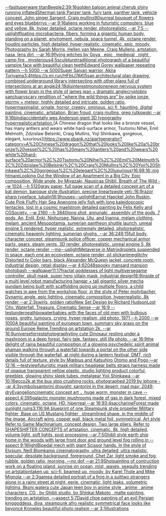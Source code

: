 [--fast](https://www.ebank.nz/aiartgenerator?category=--fast)[tuperware titan](https://www.ebank.nz/aiartgenerator?category=tuperware%20titan)[Beeple](https://www.ebank.nz/aiartgenerator?category=Beeple)[2:3](https://www.ebank.nz/aiartgenerator?category=2%3A3)[9:16](https://www.ebank.nz/aiartgenerator?category=9%3A16)[golden baloon animal cherub shiny running inflated](https://www.ebank.nz/aiartgenerator?category=golden%20baloon%20animal%20cherub%20shiny%20running%20inflated)[Sherman tank Panzer tank, fury tank, panther tank, vehicle concept, John singer Sargent, Craig mullins](https://www.ebank.nz/aiartgenerator?category=Sherman%20tank%20Panzer%20tank%2C%20fury%20tank%2C%20panther%20tank%2C%20vehicle%20concept%2C%20John%20singer%20Sargent%2C%20Craig%20mullins)[90](https://www.ebank.nz/aiartgenerator?category=90)[surreal bouquet of flowers and eyes blueberrys  --ar 9:16](https://www.ebank.nz/aiartgenerator?category=surreal%20bouquet%20of%20flowers%20and%20eyes%20blueberrys%20%20--ar%209%3A16)[aliens working in futuristic computers, blue and yellow, 8k, hyper detailed, octane render, photorealistic --ar 7:5 --uplight](https://www.ebank.nz/aiartgenerator?category=aliens%20working%20in%20futuristic%20computers%2C%20blue%20and%20yellow%2C%208k%2C%20hyper%20detailed%2C%20octane%20render%2C%20photorealistic%20--ar%207%3A5%20--uplight)[floating microbacteria, fibers, forming a gigantic human body, standing on a planet, enviroment, nebula, space tunnel, 4k, octane render, houdini particles, high detailed, hyper-realistic, cinematic, epic, moody, Photography by Sarah Morris, Hellen van Meene, Craig Mullens, artstation, nasa, lens dirt, --ar 16:9](https://www.ebank.nz/aiartgenerator?category=floating%20microbacteria%2C%20fibers%2C%20forming%20a%20gigantic%20human%20body%2C%20standing%20on%20a%20planet%2C%20enviroment%2C%20nebula%2C%20space%20tunnel%2C%204k%2C%20octane%20render%2C%20houdini%20particles%2C%20high%20detailed%2C%20hyper-realistic%2C%20cinematic%2C%20epic%2C%20moody%2C%20Photography%20by%20Sarah%20Morris%2C%20Hellen%20van%20Meene%2C%20Craig%20Mullens%2C%20artstation%2C%20nasa%2C%20lens%20dirt%2C%20--ar%2016%3A9)[flying witches by Goya , epic , medieval , night , camp fire , mysterious](https://www.ebank.nz/aiartgenerator?category=flying%20witches%20by%20Goya%20%2C%20epic%20%2C%20medieval%20%2C%20night%20%2C%20camp%20fire%20%2C%20mysterious)[4:5](https://www.ebank.nz/aiartgenerator?category=4%3A5)[sculpture](https://www.ebank.nz/aiartgenerator?category=sculpture)[traditional photograph of a beautiful vampire face with beautiful clean teeth](https://www.ebank.nz/aiartgenerator?category=traditional%20photograph%20of%20a%20beautiful%20vampire%20face%20with%20beautiful%20clean%20teeth)[Edward Gorey wallpaper repeating pattern --h 5000 --w 5000](https://www.ebank.nz/aiartgenerator?category=Edward%20Gorey%20wallpaper%20repeating%20pattern%20--h%205000%20--w%205000)[Super Saiyan warrior, Akira Toriyama](https://www.ebank.nz/aiartgenerator?category=Super%20Saiyan%20warrior%2C%20Akira%20Toriyama)[3:4](https://www.ebank.nz/aiartgenerator?category=3%3A4)[<https://s.mj.run/HFbtJ7AKI5s>](https://www.ebank.nz/aiartgenerator?category=%3Chttps%3A//s.mj.run/HFbtJ7AKI5s%3E)[an architectural plan drawing, combined underground library intersecting with other plans full of intersections at an angle](https://www.ebank.nz/aiartgenerator?category=an%20architectural%20plan%20drawing%2C%20combined%20underground%20library%20intersecting%20with%20other%20plans%20full%20of%20intersections%20at%20an%20angle)[24:18](https://www.ebank.nz/aiartgenerator?category=24%3A18)[disinterest](https://www.ebank.nz/aiartgenerator?category=disinterest)[monotone](https://www.ebank.nz/aiartgenerator?category=monotone)[neon nervous system with flower brain in the style of james jean + dramatic angle](https://www.ebank.nz/aiartgenerator?category=neon%20nervous%20system%20with%20flower%20brain%20in%20the%20style%20of%20james%20jean%20%2B%20dramatic%20angle)[cryptobro sanctuary](https://www.ebank.nz/aiartgenerator?category=cryptobro%20sanctuary)[scary rendition of "where the wild things are" by spike jonze, stormy + meteor, highly detailed and intricate, golden ratio, hypermaximalist, ornate, horror, creepy, ominous, sci fi, haunting, digital painting, cinematic, artstation, Brian froud, craig mullins, greg rutkowski --ar 9:16](https://www.ebank.nz/aiartgenerator?category=scary%20rendition%20of%20%22where%20the%20wild%20things%20are%22%20by%20spike%20jonze%2C%20stormy%20%2B%20meteor%2C%20highly%20detailed%20and%20intricate%2C%20golden%20ratio%2C%20hypermaximalist%2C%20ornate%2C%20horror%2C%20creepy%2C%20ominous%2C%20sci%20fi%2C%20haunting%2C%20digital%20painting%2C%20cinematic%2C%20artstation%2C%20Brian%20froud%2C%20craig%20mullins%2C%20greg%20rutkowski%20--ar%209%3A16)[bindi](https://www.ebank.nz/aiartgenerator?category=bindi)[accidentally wes Anderson giant  3D typography hyperrealistic](https://www.ebank.nz/aiartgenerator?category=accidentally%20wes%20Anderson%20giant%20%203D%20typography%20hyperrealistic)[artstation.](https://www.ebank.nz/aiartgenerator?category=artstation.)[A Chinese dragon that looks like a bronze vessel, has many antlers and wears white hard-surface armor, Tsutomu Nihei, Emil Melmoth, Zdzislaw Belsinki, Craig Mullins, Yoji Shinkawa, gorgeous, elegant, luxurious](https://www.ebank.nz/aiartgenerator?category=A%20Chinese%20dragon%20that%20looks%20like%20a%20bronze%20vessel%2C%20has%20many%20antlers%20and%20wears%20white%20hard-surface%20armor%2C%20Tsutomu%20Nihei%2C%20Emil%20Melmoth%2C%20Zdzislaw%20Belsinki%2C%20Craig%20Mullins%2C%20Yoji%20Shinkawa%2C%20gorgeous%2C%20elegant%2C%20luxurious)[16:9](https://www.ebank.nz/aiartgenerator?category=16%3A9)[9:16](https://www.ebank.nz/aiartgenerator?category=9%3A16)[::nightmare](https://www.ebank.nz/aiartgenerator?category=%3A%3Anightmare)[Looking Out the Window of an Apartment in a Big City, Epic composition, Wide angle, by Miyazaki, Nausicaa Ghibli, Breath of The Wild --w 1024 --h 5120](https://www.ebank.nz/aiartgenerator?category=Looking%20Out%20the%20Window%20of%20an%20Apartment%20in%20a%20Big%20City%2C%20Epic%20composition%2C%20Wide%20angle%2C%20by%20Miyazaki%2C%20Nausicaa%20Ghibli%2C%20Breath%20of%20The%20Wild%20--w%201024%20--h%205120)[gray paper, full page scan of a detailed concept art of a bat demon, baroque style illustration, precise lineart](https://www.ebank.nz/aiartgenerator?category=gray%20paper%2C%20full%20page%20scan%20of%20a%20detailed%20concept%20art%20of%20a%20bat%20demon%2C%20baroque%20style%20illustration%2C%20precise%20lineart)[swole yeti::](https://www.ebank.nz/aiartgenerator?category=swole%20yeti%3A%3A)[16:9](https://www.ebank.nz/aiartgenerator?category=16%3A9)[razor sharp typeface, lubalin](https://www.ebank.nz/aiartgenerator?category=razor%20sharp%20typeface%2C%20lubalin)[16:9](https://www.ebank.nz/aiartgenerator?category=16%3A9)[houses](https://www.ebank.nz/aiartgenerator?category=houses)[--uplight](https://www.ebank.nz/aiartgenerator?category=--uplight)[Earnst Haeckel John Ruskin, Cute Pink Fluffy Hair Sea Anenome,jelly fish with long kaleidoscopic tentacles, lost in a cosmic maelstrom detailed painting by Felix Kelly and CGSociety. --w 2160 --h 3840](https://www.ebank.nz/aiartgenerator?category=Earnst%20Haeckel%20John%20Ruskin%2C%20Cute%20Pink%20Fluffy%20Hair%20Sea%20Anenome%2Cjelly%20fish%20with%20long%20kaleidoscopic%20tentacles%2C%20lost%20in%20a%20cosmic%20maelstrom%20detailed%20painting%20by%20Felix%20Kelly%20and%20CGSociety.%20--w%202160%20--h%203840)[long shot, annunaki ,  assembly of the gods, 7 gods, An, Enlil, Enki, Ninhursag, Nanna, Utu, and Inanna, melam clothing, melam, ancient Mesopotamia, sumerian pantheon shuttle launch, unreal engine 5 rendered, hyper realistic,  extremely detailed, photorealistic,  cinematic heavenly lighting, sumerian glyphs, --ar 36:24](https://www.ebank.nz/aiartgenerator?category=long%20shot%2C%20annunaki%20%2C%20%20assembly%20of%20the%20gods%2C%207%20gods%2C%20An%2C%20Enlil%2C%20Enki%2C%20Ninhursag%2C%20Nanna%2C%20Utu%2C%20and%20Inanna%2C%20melam%20clothing%2C%20melam%2C%20ancient%20Mesopotamia%2C%20sumerian%20pantheon%20shuttle%20launch%2C%20unreal%20engine%205%20rendered%2C%20hyper%20realistic%2C%20%20extremely%20detailed%2C%20photorealistic%2C%20%20cinematic%20heavenly%20lighting%2C%20sumerian%20glyphs%2C%20--ar%2036%3A24)[9:15](https://www.ebank.nz/aiartgenerator?category=9%3A15)[full body, character concept, steampunk police officer, copper mechanical armor parts, gears, steam vents, 3D render, photorealistic, unreal engine 5, 8k render, octane render --mp](https://www.ebank.nz/aiartgenerator?category=full%20body%2C%20character%20concept%2C%20steampunk%20police%20officer%2C%20copper%20mechanical%20armor%20parts%2C%20gears%2C%20steam%20vents%2C%203D%20render%2C%20photorealistic%2C%20unreal%20engine%205%2C%208k%20render%2C%20octane%20render%20--mp)[--uplight](https://www.ebank.nz/aiartgenerator?category=--uplight)[Metaverse in Matrix](https://www.ebank.nz/aiartgenerator?category=Metaverse%20in%20Matrix)[droplets suspended in space, each one an ecosystem, octane render, oil slick](https://www.ebank.nz/aiartgenerator?category=droplets%20suspended%20in%20space%2C%20each%20one%20an%20ecosystem%2C%20octane%20render%2C%20oil%20slick)[](https://www.ebank.nz/aiartgenerator?category=)[anime](https://www.ebank.nz/aiartgenerator?category=anime)[glitchy Distorted tv Color bars, black Alexander McQueen jacket, concrete room, industrial design, retail display —ar 4:6](https://www.ebank.nz/aiartgenerator?category=glitchy%20Distorted%20tv%20Color%20bars%2C%20black%20Alexander%20McQueen%20jacket%2C%20concrete%20room%2C%20industrial%20design%2C%20retail%20display%20%E2%80%94ar%204%3A6)[2048](https://www.ebank.nz/aiartgenerator?category=2048)[spooky mansard mansion photobash --wallpaper](https://www.ebank.nz/aiartgenerator?category=spooky%20mansard%20mansion%20photobash%20--wallpaper)[11:17](https://www.ebank.nz/aiartgenerator?category=11%3A17)[fractal goddesses of light multiverse](https://www.ebank.nz/aiartgenerator?category=fractal%20goddesses%20of%20light%20multiverse)[game controller, skull mask, super hero villain mask, industrial design](https://www.ebank.nz/aiartgenerator?category=game%20controller%2C%20skull%20mask%2C%20super%20hero%20villain%20mask%2C%20industrial%20design)[16:9](https://www.ebank.nz/aiartgenerator?category=16%3A9)[inside of a multi level robot manufacturing hangar + tall gigantic silver mecha gundam being built with scaffolding going up multiple floors, a child watches in awe from the workshop floor, in the style of Peter mohrbacher, Dynamic angle, epic lighting, cinematic composition, hyperrealistic, 8k render --ar 2:3](https://www.ebank.nz/aiartgenerator?category=inside%20of%20a%20multi%20level%20robot%20manufacturing%20hangar%20%2B%20tall%20gigantic%20silver%20mecha%20gundam%20being%20built%20with%20scaffolding%20going%20up%20multiple%20floors%2C%20a%20child%20watches%20in%20awe%20from%20the%20workshop%20floor%2C%20in%20the%20style%20of%20Peter%20mohrbacher%2C%20Dynamic%20angle%2C%20epic%20lighting%2C%20cinematic%20composition%2C%20hyperrealistic%2C%208k%20render%20--ar%202%3A3)[swirls, golden ratio](https://www.ebank.nz/aiartgenerator?category=swirls%2C%20golden%20ratio)[New Set Design by Richard Hudson](https://www.ebank.nz/aiartgenerator?category=New%20Set%20Design%20by%20Richard%20Hudson)[Lost City. Waterfall. Treasure. Cinematic Sense --ar 16:9 --test](https://www.ebank.nz/aiartgenerator?category=Lost%20City.%20Waterfall.%20Treasure.%20Cinematic%20Sense%20--ar%2016%3A9%20--test)[underneath](https://www.ebank.nz/aiartgenerator?category=underneath)[bowater](https://www.ebank.nz/aiartgenerator?category=bowater)[babies with the faces of old men with bulbous noses, grotty, tumours, crying, hyper-realism, old photo, 1971 --h 2000 --w 1000](https://www.ebank.nz/aiartgenerator?category=babies%20with%20the%20faces%20of%20old%20men%20with%20bulbous%20noses%2C%20grotty%2C%20tumours%2C%20crying%2C%20hyper-realism%2C%20old%20photo%2C%201971%20--h%202000%20--w%201000)[A beautiful painting of european town, summary sky,grass on the ground,Europe Reine,Trending on artstation,2k, --ar 16:9](https://www.ebank.nz/aiartgenerator?category=A%20beautiful%20painting%20of%20european%20town%2C%20summary%20sky%2Cgrass%20on%20the%20ground%2CEurope%20Reine%2CTrending%20on%20artstation%2C2k%2C%20--ar%2016%3A9)[universe](https://www.ebank.nz/aiartgenerator?category=universe)[forrest](https://www.ebank.nz/aiartgenerator?category=forrest)[photography](https://www.ebank.nz/aiartgenerator?category=photography)[tiny cute Dinosaur resting under a mashroom in a deep forest. fairy tale. fantasy. still life photo. --ar 16:9](https://www.ebank.nz/aiartgenerator?category=tiny%20cute%20Dinosaur%20resting%20under%20a%20mashroom%20in%20a%20deep%20forest.%20fairy%20tale.%20fantasy.%20still%20life%20photo.%20--ar%2016%3A9)[the delight of rain](https://www.ebank.nz/aiartgenerator?category=the%20delight%20of%20rain)[a beautiful composition of a glowing psychedelic spirit animal shaman walking through a waterfall towards a portal on the other side visible through the waterfall, at night during a lantern festival, DMT,  rich details full of texture, style by Mœbius and Katsuhiro Otomo and Pogo —ar 12:16 —test](https://www.ebank.nz/aiartgenerator?category=a%20beautiful%20composition%20of%20a%20glowing%20psychedelic%20spirit%20animal%20shaman%20walking%20through%20a%20waterfall%20towards%20a%20portal%20on%20the%20other%20side%20visible%20through%20the%20waterfall%2C%20at%20night%20during%20a%20lantern%20festival%2C%20DMT%2C%20%20rich%20details%20full%20of%20texture%2C%20style%20by%20M%C5%93bius%20and%20Katsuhiro%20Otomo%20and%20Pogo%20%E2%80%94ar%2012%3A16%20%E2%80%94test)[view](https://www.ebank.nz/aiartgenerator?category=view)[futuristic mask military headgear belts straps harness made of opaque transparent yellow plastic, studio lighting product colorful, greebles, glowing shiny sleek tubes, metalgear Yoji Shinkawa  --ar 10:16](https://www.ebank.nz/aiartgenerator?category=futuristic%20mask%20military%20headgear%20belts%20straps%20harness%20made%20of%20opaque%20transparent%20yellow%20plastic%2C%20studio%20lighting%20product%20colorful%2C%20greebles%2C%20glowing%20shiny%20sleek%20tubes%2C%20metalgear%20Yoji%20Shinkawa%20%20--ar%2010%3A16)[ecco2k at the bus stop crushing rocks. photographed 2019 by iphone --ar 4:3](https://www.ebank.nz/aiartgenerator?category=ecco2k%20at%20the%20bus%20stop%20crushing%20rocks.%20photographed%202019%20by%20iphone%20--ar%204%3A3)[symbols](https://www.ebank.nz/aiartgenerator?category=symbols)[santorini drought; santorini in the desert; mad max; 2049; dry](https://www.ebank.nz/aiartgenerator?category=santorini%20drought%3B%20santorini%20in%20the%20desert%3B%20mad%20max%3B%202049%3B%20dry)[Evangelion](https://www.ebank.nz/aiartgenerator?category=Evangelion)[cinematic concept art ，huge worm, monster in cave  --aspect 4:3](https://www.ebank.nz/aiartgenerator?category=cinematic%20concept%20art%20%EF%BC%8Chuge%20worm%2C%20monster%20in%20cave%20%20--aspect%204%3A3)[95](https://www.ebank.nz/aiartgenerator?category=95)[galactic monster mushrooms made of gas in dark forest, mixed colors, cinematic, octane, HD, hiperreal --ar 16:9](https://www.ebank.nz/aiartgenerator?category=galactic%20monster%20mushrooms%20made%20of%20gas%20in%20dark%20forest%2C%20mixed%20colors%2C%20cinematic%2C%20octane%2C%20HD%2C%20hiperreal%20--ar%2016%3A9)[3:4](https://www.ebank.nz/aiartgenerator?category=3%3A4)[saccharine](https://www.ebank.nz/aiartgenerator?category=saccharine)[Forest made sunlight ruins](https://www.ebank.nz/aiartgenerator?category=Forest%20made%20sunlight%20ruins)[3:1](https://www.ebank.nz/aiartgenerator?category=3%3A1)[16:9](https://www.ebank.nz/aiartgenerator?category=16%3A9)[A blueprint of one Steampunk style propeller Military fighter ,Base on US Mustang fighter , streamlined shape, in the middle of the image,  Aircraft wing, copper wall, black metal foil, symmetrical,  Art style Refer to Game Machinarium.  concept design, Two large pliers, Refer to SHAPESHIFTER CONCEPTS  of artstation, cinematic,  8k, high detailed,  volume light,  soft lights,  post processing    --ar 7:5](https://www.ebank.nz/aiartgenerator?category=A%20blueprint%20of%20one%20Steampunk%20style%20propeller%20Military%20fighter%20%2CBase%20on%20US%20Mustang%20fighter%20%2C%20streamlined%20shape%2C%20in%20the%20middle%20of%20the%20image%2C%20%20Aircraft%20wing%2C%20copper%20wall%2C%20black%20metal%20foil%2C%20symmetrical%2C%20%20Art%20style%20Refer%20to%20Game%20Machinarium.%20%20concept%20design%2C%20Two%20large%20pliers%2C%20Refer%20to%20SHAPESHIFTER%20CONCEPTS%20%20of%20artstation%2C%20cinematic%2C%20%208k%2C%20high%20detailed%2C%20%20volume%20light%2C%20%20soft%20lights%2C%20%20post%20processing%20%20%20%20--ar%207%3A5)[Ghibli style earth ship home in the woods with large front door and ground level fog rolling in --aspect 9:16](https://www.ebank.nz/aiartgenerator?category=Ghibli%20style%20earth%20ship%20home%20in%20the%20woods%20with%20large%20front%20door%20and%20ground%20level%20fog%20rolling%20in%20--aspect%209%3A16)[light](https://www.ebank.nz/aiartgenerator?category=light)[Bipedal mech with giant Scissor hands. In the style of Elysium. Neill Blomkamp cinematography, ultra detailed, ultra realistic, specular, desolate background, foreground, Chet Zar, light smoke and fog, rubble, golden ratio, morning,  —no dof —ar 21:9](https://www.ebank.nz/aiartgenerator?category=Bipedal%20mech%20with%20giant%20Scissor%20hands.%20In%20the%20style%20of%20Elysium.%20Neill%20Blomkamp%20cinematography%2C%20ultra%20detailed%2C%20ultra%20realistic%2C%20specular%2C%20desolate%20background%2C%20foreground%2C%20Chet%20Zar%2C%20light%20smoke%20and%20fog%2C%20rubble%2C%20golden%20ratio%2C%20morning%2C%20%20%E2%80%94no%20dof%20%E2%80%94ar%2021%3A9)[Shot](https://www.ebank.nz/aiartgenerator?category=Shot)[painting of contruction work on a floating island, sunrise on ocean, mist, waves, seagulls trending on artstation](https://www.ebank.nz/aiartgenerator?category=painting%20of%20contruction%20work%20on%20a%20floating%20island%2C%20sunrise%20on%20ocean%2C%20mist%2C%20waves%2C%20seagulls%20trending%20on%20artstation)[taken up, sci-fi, beamed up, moody, by Karel Thole and Mike Mignola --ar 2:3](https://www.ebank.nz/aiartgenerator?category=taken%20up%2C%20sci-fi%2C%20beamed%20up%2C%20moody%2C%20by%20Karel%20Thole%20and%20Mike%20Mignola%20--ar%202%3A3)[game](https://www.ebank.nz/aiartgenerator?category=game)[a detailed portrait of a frog in a suit](https://www.ebank.nz/aiartgenerator?category=a%20detailed%20portrait%20of%20a%20frog%20in%20a%20suit)[two strangers alone in a rainy street at night, eerie, cinematic, light leaks, volumetric lighting, 8k](https://www.ebank.nz/aiartgenerator?category=two%20strangers%20alone%20in%20a%20rainy%20street%20at%20night%2C%20eerie%2C%20cinematic%2C%20light%20leaks%2C%20volumetric%20lighting%2C%208k)[oni,water](https://www.ebank.nz/aiartgenerator?category=oni%2Cwater)[a cute Japan  teen boy in anime style , anime , anime characters ,CG , by Ghibli studio, by Shinkai Makoto , matte painting, trending on artstation, —aspect 5:7](https://www.ebank.nz/aiartgenerator?category=a%20cute%20Japan%20%20teen%20boy%20in%20anime%20style%20%2C%20anime%20%2C%20anime%20characters%20%2CCG%20%2C%20by%20Ghibli%20studio%2C%20by%20Shinkai%20Makoto%20%2C%20matte%20painting%2C%20trending%20on%20artstation%2C%20%E2%80%94aspect%205%3A7)[David choe painting of an evil Persian king](https://www.ebank.nz/aiartgenerator?category=David%20choe%20painting%20of%20an%20evil%20Persian%20king)[goddess, diva, steampunk afro realistic symmetrical face looks like beyoncé Knowles beautiful photo realism --ar 3:1](https://www.ebank.nz/aiartgenerator?category=goddess%2C%20diva%2C%20steampunk%20afro%20realistic%20symmetrical%20face%20looks%20like%20beyonc%C3%A9%20Knowles%20beautiful%20photo%20realism%20--ar%203%3A1)[illustrations](https://www.ebank.nz/aiartgenerator?category=illustrations)